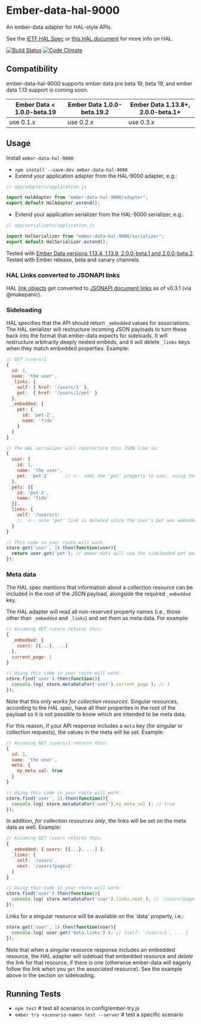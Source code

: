 # Ember-data-hal-9000

An ember-data adapter for HAL-style APIs.

See the [IETF HAL Spec](https://tools.ietf.org/html/draft-kelly-json-hal-06) or [this HAL document](http://stateless.co/hal_specification.html) for more info on HAL.

[![Build
Status](https://travis-ci.org/201-created/ember-data-hal-9000.svg?branch=master)](https://travis-ci.org/201-created/ember-data-hal-9000)
[![Code Climate](https://codeclimate.com/github/201-created/ember-data-hal-9000/badges/gpa.svg)](https://codeclimate.com/github/201-created/ember-data-hal-9000)

## Compatibility

ember-data-hal-9000 supports ember data pre beta 19, beta 19, and ember data 1.13 support is coming soon.

Ember Data < 1.0.0-beta.19 | Ember Data 1.0.0-beta.19.2 | Ember Data 1.13.8+, 2.0.0-beta.1+
---------------------------|----------------------------|----------------
use 0.1.x  | use 0.2.x  | use 0.3.x

## Usage

Install `ember-data-hal-9000`:

 * `npm install --save-dev ember-data-hal-9000`
 * Extend your application adapter from the HAL-9000 adapter, e.g.:

```javascript
// app/adapters/application.js

import HalAdapter from "ember-data-hal-9000/adapter";
export default HalAdapter.extend();
```

 * Extend your application serializer from the HAL-9000 serializer, e.g.:

```javascript
// app/serializers/application.js

import HalSerializer from "ember-data-hal-9000/serializer";
export default HalSerializer.extend();
```

Tested with [Ember Data versions 1.13.4, 1.13.9, 2.0.0-beta.1 and 2.0.0-beta.2](https://github.com/201-created/ember-data-hal-9000/blob/master/config/ember-try.js).
Tested with Ember release, beta and canary channels.

### HAL Links converted to JSONAPI links

HAL [link objects](https://tools.ietf.org/html/draft-kelly-json-hal-06#section-5) get converted to [JSONAPI document links](http://jsonapi.org/format/#document-links) as of v0.3.1 (via @makepanic).

### Sideloading

HAL specifies that the API should return `_embedded` values for
associations. The HAL serializer will restructure incoming JSON payloads
to turn these back into the format that ember-data expects for
sideloads. It will restructure arbitrarily deeply nested embeds, and it
will delete `_links` keys when they match embedded properties. Example:

```javascript
// GET /users/1
{
  id: 1,
  name: 'the user',
  _links: {
    self: { href: '/users/1' },
    pet:  { href: '/users/1/pet' }
  },
  _embedded: {
    pet: {
      id: 'pet-2',
      name: 'fido'
    }
  }
}

// The HAL serializer will restructure this JSON like so:
{
  user: {
    id: 1,
    name: 'the user',
    pet: 'pet-2'      // <-- adds the 'pet' property to user, using the pet id value
  },
  pets: [{
    id: 'pet-2',
    name: 'fido'
  }],
  links: {
    self: '/users/1'
    //  <-- note 'pet' link is deleted since the user's pet was embedded
  }
}

// This code in your route will work.
store.get('user', 1).then(function(user){
  return user.get('pet'); // ember-data will use the sideloaded pet and will not GET /users/1/pet
});
```

### Meta data

The HAL spec mentions that information about a collection resource can
be included in the root of the JSON payload, alongside the required
`_embedded` key.

The HAL adapter will read all non-reserved property names (i.e., those other
than `_embedded` and `_links`) and set them as meta data. For example:

```javascript
// Assuming GET /users returns this:
{
  _embedded: {
    users: [{...}, ...]
  },
  current_page: 1
}

// Using this code in your route will work:
store.find('user').then(function(){
  console.log( store.metadataFor('user').current_page ); // 1
});
```

Note that this *only works for collection resources*. Singular
resources, according to the HAL spec, have all their properties in the
root of the payload so it is not possible to know which are intended to
be meta data.

For this reason, if your API response includes a `meta` key (for
singular or collection requests), the values in the meta will be set.
Example:

```javascript
// Assuming GET /users/1 returns this:
{
  id: 1,
  name: 'the user',
  meta: {
    my_meta_val: true
  }
}

// Using this code in your route will work:
store.find('user', 1).then(function(){
  console.log( store.metadataFor('user').my_meta_val ); // true
});
```

In addition, *for collection resources only*, the links will be set on
the meta data as well. Example:

```javascript
// Assuming GET /users returns this:
{
  _embedded: { users: [{...}, ...] },
  _links: {
    self: '/users',
    next: '/users?page=2'
  }
}

// Using this code in your route will work:
store.find('user').then(function(){
  console.log( store.metadataFor('user').links.next ); // '/users?page=2'
});
```

Links for a singular resource will be available on the 'data' property,
i.e.:

```javascript
store.get('user', 1).then(function(user){
  console.log( user.get('data.links') ); // {self: '/users/1', ... }
});
```

Note that when a singular resource response includes an embedded
resource, the HAL adapter will sideload that embedded resource and
*delete* the link for that resource, if there is one (otherwise
ember-data will eagerly follow the link when you `get` the associated
resource). See the example above in the section on sideloading.

## Running Tests

* `npm test` # test all scenarios in config/ember-try.js
* `ember try <scenario-name> test --server` # test a specific scenario
